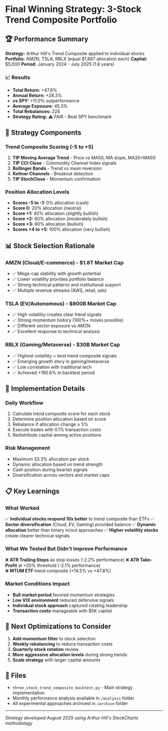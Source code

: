 # Final Winning Strategy: 3-Stock Trend Composite Portfolio

## 🏆 Performance Summary

**Strategy:** Arthur Hill's Trend Composite applied to individual stocks
**Portfolio:** AMZN, TSLA, RBLX (equal $1,667 allocation each)
**Capital:** $5,000
**Period:** January 2024 - July 2025 (1.6 years)

### 📈 Results
- **Total Return:** +47.8%
- **Annual Return:** +28.3% 
- **vs SPY:** +11.0% outperformance
- **Average Exposure:** 45.3%
- **Total Rebalances:** 224
- **Strategy Rating:** ⚠️ FAIR - Beat SPY benchmark

## 🎯 Strategy Components

### Trend Composite Scoring (-5 to +5)
1. **TIP Moving Average Trend** - Price vs MA50, MA slope, MA20>MA50
2. **TIP CCI Close** - Commodity Channel Index signals
3. **Bollinger Bands** - Trend vs mean reversion 
4. **Keltner Channels** - Breakout detection
5. **TIP StochClose** - Momentum confirmation

### Position Allocation Levels
- **Scores -5 to -1:** 0% allocation (cash)
- **Score 0:** 20% allocation (neutral)
- **Score +1:** 40% allocation (slightly bullish)
- **Score +2:** 60% allocation (moderately bullish)  
- **Score +3:** 80% allocation (bullish)
- **Scores +4 to +5:** 100% allocation (very bullish)

## 📊 Stock Selection Rationale

### AMZN (Cloud/E-commerce) - $1.8T Market Cap
- ✅ Mega-cap stability with growth potential
- ✅ Lower volatility provides portfolio balance
- ✅ Strong technical patterns and institutional support
- ✅ Multiple revenue streams (AWS, retail, ads)

### TSLA (EV/Autonomous) - $800B Market Cap  
- ✅ High volatility creates clear trend signals
- ✅ Strong momentum history (100%+ moves possible)
- ✅ Different sector exposure vs AMZN
- ✅ Excellent response to technical analysis

### RBLX (Gaming/Metaverse) - $30B Market Cap
- ✅ Highest volatility = best trend composite signals
- ✅ Emerging growth story in gaming/metaverse
- ✅ Low correlation with traditional tech
- ✅ Achieved +190.6% in backtest period

## 🔧 Implementation Details

### Daily Workflow
1. Calculate trend composite score for each stock
2. Determine position allocation based on score
3. Rebalance if allocation change ≥ 5%
4. Execute trades with 0.1% transaction costs
5. Redistribute capital among active positions

### Risk Management
- Maximum 33.3% allocation per stock
- Dynamic allocation based on trend strength  
- Cash position during bearish signals
- Diversification across sectors and market caps

## 📋 Key Learnings

### What Worked
✅ **Individual stocks respond 10x better** to trend composite than ETFs
✅ **Sector diversification** (Cloud, EV, Gaming) provided balance
✅ **Dynamic allocation** better than binary in/out approaches
✅ **Higher volatility stocks** create clearer technical signals

### What We Tested But Didn't Improve Performance
❌ **ATR Trailing Stops** as stop losses (-2.2% performance)
❌ **ATR Take-Profit** at +20% threshold (-2.1% performance)  
❌ **MTUM ETF** trend composite (+14.5% vs +47.8%)

### Market Conditions Impact
- **Bull market period** favored momentum strategies
- **Low VIX environment** reduced defensive signals
- **Individual stock approach** captured rotating leadership
- **Transaction costs** manageable with $5K capital

## 🚀 Next Optimizations to Consider

1. **Add momentum filter** to stock selection
2. **Weekly rebalancing** to reduce transaction costs
3. **Quarterly stock rotation** review 
4. **More aggressive allocation levels** during strong trends
5. **Scale strategy** with larger capital amounts

## 📁 Files
- `three_stock_trend_composite_backtest.py` - Main strategy implementation
- Monthly performance analysis available in `/analysis` folder
- All experimental approaches archived in `/archive` folder

---
*Strategy developed August 2025 using Arthur Hill's StockCharts methodology*